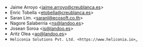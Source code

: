 - Jaime Arroyo \<<jaime.arroyo@creublanca.es>\>
- Enric Tobella \<<etobella@creublanca.es>\>
- Saran Lim. \<<saranl@ecosoft.co.th>\>
- Nagore Salaberria \<<ns@landoo.es>\>
- Josean Soroa \<<js@landoo.es>\>
- Aritz Olea \<<ao@landoo.es>\>
- `Heliconia Solutions Pvt. Ltd. <https://www.heliconia.io>`_
